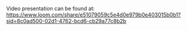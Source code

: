 Video presentation can be found at: https://www.loom.com/share/e51079059c5e4d0e979b0e403015b0b1?sid=8c0ad500-02d1-4762-bcd6-cb29a77c8b2b

